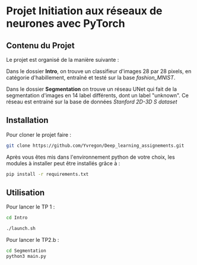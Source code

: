 # Projet Initiation aux réseaux de neurones avec PyTorch


## Contenu du Projet
Le projet est organisé de la manière suivante : 

Dans le dossier **Intro**, on trouve un classifieur d'images 28 par 28 pixels, en catégorie d'habillement, entraîné et testé sur la base *fashion_MNIST*.

Dans le dossier **Segmentation** on trouve un réseau UNet qui fait de la segmentation d'images en 14 label différents, dont un label "unknown". Ce réseau est entrainé sur la base de données *Stanford 2D-3D S dataset*


## Installation 
Pour cloner le projet faire :

```bash
git clone https://github.com/Yvregon/Deep_learning_assignements.git
```


Après vous êtes mis dans l'environnement python de votre choix, les modules à installer peut être installés grâce à : 

```bash
pip install -r requirements.txt
```

## Utilisation
Pour lancer le TP 1 : 

```bash
cd Intro 

./launch.sh
```

Pour lancer le TP2.b : 
```bash
cd Segmentation
python3 main.py
```